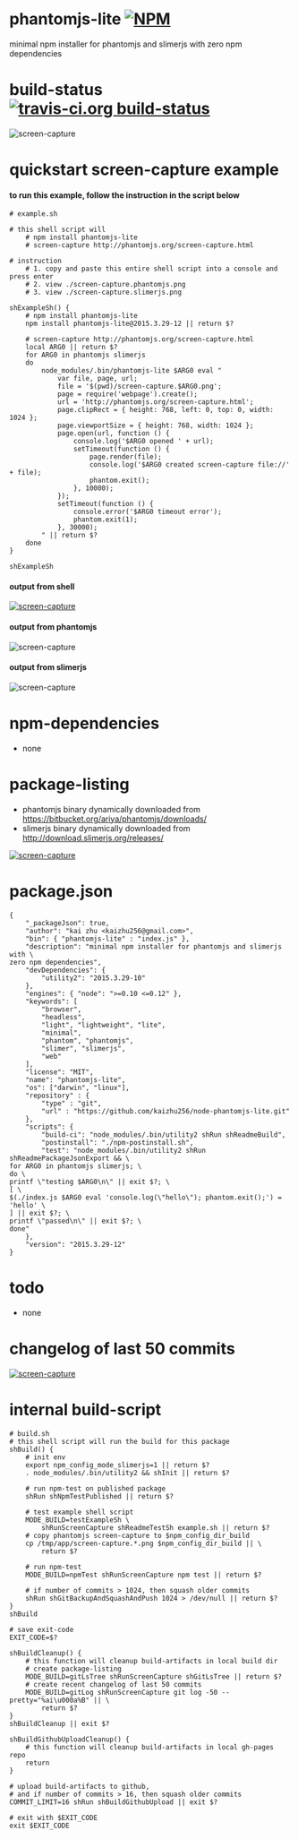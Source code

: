 phantomjs-lite [![NPM](https://img.shields.io/npm/v/phantomjs-lite.svg?style=flat-square)](https://www.npmjs.org/package/phantomjs-lite)
==============
minimal npm installer for phantomjs and slimerjs with zero npm dependencies



# build-status [![travis-ci.org build-status](https://api.travis-ci.org/kaizhu256/node-phantomjs-lite.svg)](https://travis-ci.org/kaizhu256/node-phantomjs-lite)
![screen-capture](https://kaizhu256.github.io/node-phantomjs-lite/build/screen-capture.slimerjs.png)



# quickstart screen-capture example
#### to run this example, follow the instruction in the script below
```
# example.sh

# this shell script will
    # npm install phantomjs-lite
    # screen-capture http://phantomjs.org/screen-capture.html

# instruction
    # 1. copy and paste this entire shell script into a console and press enter
    # 2. view ./screen-capture.phantomjs.png
    # 3. view ./screen-capture.slimerjs.png

shExampleSh() {
    # npm install phantomjs-lite
    npm install phantomjs-lite@2015.3.29-12 || return $?

    # screen-capture http://phantomjs.org/screen-capture.html
    local ARG0 || return $?
    for ARG0 in phantomjs slimerjs
    do
        node_modules/.bin/phantomjs-lite $ARG0 eval "
            var file, page, url;
            file = '$(pwd)/screen-capture.$ARG0.png';
            page = require('webpage').create();
            url = 'http://phantomjs.org/screen-capture.html';
            page.clipRect = { height: 768, left: 0, top: 0, width: 1024 };
            page.viewportSize = { height: 768, width: 1024 };
            page.open(url, function () {
                console.log('$ARG0 opened ' + url);
                setTimeout(function () {
                    page.render(file);
                    console.log('$ARG0 created screen-capture file://' + file);
                    phantom.exit();
                }, 10000);
            });
            setTimeout(function () {
                console.error('$ARG0 timeout error');
                phantom.exit(1);
            }, 30000);
        " || return $?
    done
}

shExampleSh
```
#### output from shell
[![screen-capture](https://kaizhu256.github.io/node-phantomjs-lite/build/screen-capture.testExampleSh.png)](https://travis-ci.org/kaizhu256/node-phantomjs-lite)
#### output from phantomjs
![screen-capture](https://kaizhu256.github.io/node-phantomjs-lite/build/screen-capture.phantomjs.png)
#### output from slimerjs
![screen-capture](https://kaizhu256.github.io/node-phantomjs-lite/build/screen-capture.slimerjs.png)



# npm-dependencies
- none



# package-listing
- phantomjs binary dynamically downloaded from https://bitbucket.org/ariya/phantomjs/downloads/
- slimerjs binary dynamically downloaded from http://download.slimerjs.org/releases/

[![screen-capture](https://kaizhu256.github.io/node-phantomjs-lite/build/screen-capture.gitLsTree.png)](https://github.com/kaizhu256/node-phantomjs-lite)



# package.json
```
{
    "_packageJson": true,
    "author": "kai zhu <kaizhu256@gmail.com>",
    "bin": { "phantomjs-lite" : "index.js" },
    "description": "minimal npm installer for phantomjs and slimerjs with \
zero npm dependencies",
    "devDependencies": {
        "utility2": "2015.3.29-10"
    },
    "engines": { "node": ">=0.10 <=0.12" },
    "keywords": [
        "browser",
        "headless",
        "light", "lightweight", "lite",
        "minimal",
        "phantom", "phantomjs",
        "slimer", "slimerjs",
        "web"
    ],
    "license": "MIT",
    "name": "phantomjs-lite",
    "os": ["darwin", "linux"],
    "repository" : {
        "type" : "git",
        "url" : "https://github.com/kaizhu256/node-phantomjs-lite.git"
    },
    "scripts": {
        "build-ci": "node_modules/.bin/utility2 shRun shReadmeBuild",
        "postinstall": "./npm-postinstall.sh",
        "test": "node_modules/.bin/utility2 shRun shReadmePackageJsonExport && \
for ARG0 in phantomjs slimerjs; \
do \
printf \"testing $ARG0\n\" || exit $?; \
[ \
$(./index.js $ARG0 eval 'console.log(\"hello\"); phantom.exit();') = 'hello' \
] || exit $?; \
printf \"passed\n\" || exit $?; \
done"
    },
    "version": "2015.3.29-12"
}
```



# todo
- none



# changelog of last 50 commits
[![screen-capture](https://kaizhu256.github.io/node-phantomjs-lite/build/screen-capture.gitLog.png)](https://github.com/kaizhu256/node-phantomjs-lite/commits)



# internal build-script
```
# build.sh
# this shell script will run the build for this package
shBuild() {
    # init env
    export npm_config_mode_slimerjs=1 || return $?
    . node_modules/.bin/utility2 && shInit || return $?

    # run npm-test on published package
    shRun shNpmTestPublished || return $?

    # test example shell script
    MODE_BUILD=testExampleSh \
        shRunScreenCapture shReadmeTestSh example.sh || return $?
    # copy phantomjs screen-capture to $npm_config_dir_build
    cp /tmp/app/screen-capture.*.png $npm_config_dir_build || \
        return $?

    # run npm-test
    MODE_BUILD=npmTest shRunScreenCapture npm test || return $?

    # if number of commits > 1024, then squash older commits
    shRun shGitBackupAndSquashAndPush 1024 > /dev/null || return $?
}
shBuild

# save exit-code
EXIT_CODE=$?

shBuildCleanup() {
    # this function will cleanup build-artifacts in local build dir
    # create package-listing
    MODE_BUILD=gitLsTree shRunScreenCapture shGitLsTree || return $?
    # create recent changelog of last 50 commits
    MODE_BUILD=gitLog shRunScreenCapture git log -50 --pretty="%ai\u000a%B" || \
        return $?
}
shBuildCleanup || exit $?

shBuildGithubUploadCleanup() {
    # this function will cleanup build-artifacts in local gh-pages repo
    return
}

# upload build-artifacts to github,
# and if number of commits > 16, then squash older commits
COMMIT_LIMIT=16 shRun shBuildGithubUpload || exit $?

# exit with $EXIT_CODE
exit $EXIT_CODE
```
